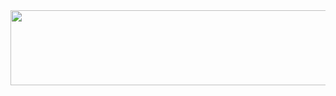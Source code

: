 
<a href="https://www.gitanimals.org/en_US?utm_medium=image&utm_source=ssun-1052&utm_content=line">
  <img
    src="https://render.gitanimals.org/lines/ssun-1052"
    width="600"
    height="120"
  />
</a>


<!--
**ssun-1052/ssun-1052** is a ✨ _special_ ✨ repository because its `README.md` (this file) appears on your GitHub profile.

Here are some ideas to get you started:

- 🔭 I’m currently working on ...
- 🌱 I’m currently learning ...
- 👯 I’m looking to collaborate on ...
- 🤔 I’m looking for help with ...
- 💬 Ask me about ...
- 📫 How to reach me: ...
- 😄 Pronouns: ...
- ⚡ Fun fact: ...
-->

